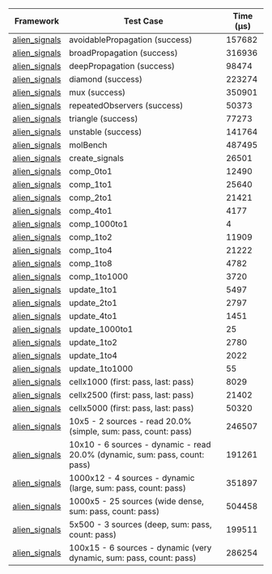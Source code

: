 | Framework | Test Case | Time (μs) |
| --- | --- | --- |
| [alien_signals](https://github.com/medz/alien-signals-dart) | avoidablePropagation (success) | 157682 |
| [alien_signals](https://github.com/medz/alien-signals-dart) | broadPropagation (success) | 316936 |
| [alien_signals](https://github.com/medz/alien-signals-dart) | deepPropagation (success) | 98474 |
| [alien_signals](https://github.com/medz/alien-signals-dart) | diamond (success) | 223274 |
| [alien_signals](https://github.com/medz/alien-signals-dart) | mux (success) | 350901 |
| [alien_signals](https://github.com/medz/alien-signals-dart) | repeatedObservers (success) | 50373 |
| [alien_signals](https://github.com/medz/alien-signals-dart) | triangle (success) | 77273 |
| [alien_signals](https://github.com/medz/alien-signals-dart) | unstable (success) | 141764 |
| [alien_signals](https://github.com/medz/alien-signals-dart) | molBench | 487495 |
| [alien_signals](https://github.com/medz/alien-signals-dart) | create_signals | 26501 |
| [alien_signals](https://github.com/medz/alien-signals-dart) | comp_0to1 | 12490 |
| [alien_signals](https://github.com/medz/alien-signals-dart) | comp_1to1 | 25640 |
| [alien_signals](https://github.com/medz/alien-signals-dart) | comp_2to1 | 21421 |
| [alien_signals](https://github.com/medz/alien-signals-dart) | comp_4to1 | 4177 |
| [alien_signals](https://github.com/medz/alien-signals-dart) | comp_1000to1 | 4 |
| [alien_signals](https://github.com/medz/alien-signals-dart) | comp_1to2 | 11909 |
| [alien_signals](https://github.com/medz/alien-signals-dart) | comp_1to4 | 21222 |
| [alien_signals](https://github.com/medz/alien-signals-dart) | comp_1to8 | 4782 |
| [alien_signals](https://github.com/medz/alien-signals-dart) | comp_1to1000 | 3720 |
| [alien_signals](https://github.com/medz/alien-signals-dart) | update_1to1 | 5497 |
| [alien_signals](https://github.com/medz/alien-signals-dart) | update_2to1 | 2797 |
| [alien_signals](https://github.com/medz/alien-signals-dart) | update_4to1 | 1451 |
| [alien_signals](https://github.com/medz/alien-signals-dart) | update_1000to1 | 25 |
| [alien_signals](https://github.com/medz/alien-signals-dart) | update_1to2 | 2780 |
| [alien_signals](https://github.com/medz/alien-signals-dart) | update_1to4 | 2022 |
| [alien_signals](https://github.com/medz/alien-signals-dart) | update_1to1000 | 55 |
| [alien_signals](https://github.com/medz/alien-signals-dart) | cellx1000 (first: pass, last: pass) | 8029 |
| [alien_signals](https://github.com/medz/alien-signals-dart) | cellx2500 (first: pass, last: pass) | 21402 |
| [alien_signals](https://github.com/medz/alien-signals-dart) | cellx5000 (first: pass, last: pass) | 50320 |
| [alien_signals](https://github.com/medz/alien-signals-dart) | 10x5 - 2 sources - read 20.0% (simple, sum: pass, count: pass) | 246507 |
| [alien_signals](https://github.com/medz/alien-signals-dart) | 10x10 - 6 sources - dynamic - read 20.0% (dynamic, sum: pass, count: pass) | 191261 |
| [alien_signals](https://github.com/medz/alien-signals-dart) | 1000x12 - 4 sources - dynamic (large, sum: pass, count: pass) | 351897 |
| [alien_signals](https://github.com/medz/alien-signals-dart) | 1000x5 - 25 sources (wide dense, sum: pass, count: pass) | 504458 |
| [alien_signals](https://github.com/medz/alien-signals-dart) | 5x500 - 3 sources (deep, sum: pass, count: pass) | 199511 |
| [alien_signals](https://github.com/medz/alien-signals-dart) | 100x15 - 6 sources - dynamic (very dynamic, sum: pass, count: pass) | 286254 |
